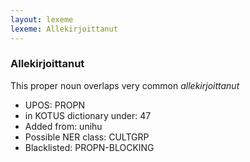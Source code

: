 ```yaml
---
layout: lexeme
lexeme: Allekirjoittanut
---
```


###  Allekirjoittanut

This proper noun overlaps very common *allekirjoittanut*
* UPOS:  PROPN
* in KOTUS dictionary under:  47
* Added from:  unihu
* Possible NER class:  CULTGRP
* Blacklisted:  PROPN-BLOCKING

